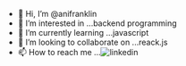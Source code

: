 - 👋 Hi, I’m @anifranklin
- 👀 I’m interested in ...backend programming
- 🌱 I’m currently learning ...javascript
- 💞️ I’m looking to collaborate on ...reack.js
- 📫 How to reach me ...![linkedin](https://www.linkedin.com/in/ani-chiedozie-b7bb2a207/)


